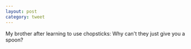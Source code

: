 ```yaml
---
layout: post
category: tweet
---
```

My brother after learning to use chopsticks: Why can't they just give you a spoon?

